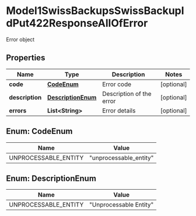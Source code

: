 

# Model1SwissBackupsSwissBackupIdPut422ResponseAllOfError

Error object

## Properties

| Name | Type | Description | Notes |
|------------ | ------------- | ------------- | -------------|
|**code** | [**CodeEnum**](#CodeEnum) | Error code |  [optional] |
|**description** | [**DescriptionEnum**](#DescriptionEnum) | Description of the error |  [optional] |
|**errors** | **List&lt;String&gt;** | Error details |  [optional] |



## Enum: CodeEnum

| Name | Value |
|---- | -----|
| UNPROCESSABLE_ENTITY | &quot;unprocessable_entity&quot; |



## Enum: DescriptionEnum

| Name | Value |
|---- | -----|
| UNPROCESSABLE_ENTITY | &quot;Unprocessable Entity&quot; |



